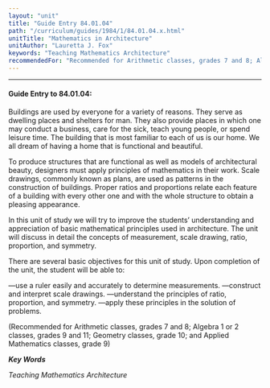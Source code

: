 ```yaml
---
layout: "unit"
title: "Guide Entry 84.01.04"
path: "/curriculum/guides/1984/1/84.01.04.x.html"
unitTitle: "Mathematics in Architecture"
unitAuthor: "Lauretta J. Fox"
keywords: "Teaching Mathematics Architecture"
recommendedFor: "Recommended for Arithmetic classes, grades 7 and 8; Algebra 1 or 2 classes, grades 9 and 11; Geometry classes, grade 10; and Applied Mathematics classes, grade 9"
---
```

<body>
<hr/>
<h4>
Guide Entry to 84.01.04:
</h4>
Buildings are used by everyone for a variety of reasons.  They serve as dwelling places and shelters for man.  They also provide places in which one may conduct a business, care for the sick, teach young people, or spend leisure time.  The building that is most familiar to each of us is our home.  We all dream of having a home that is functional and beautiful.
<p>
To produce structures that are functional as well as models of architectural beauty, designers must apply principles of mathematics in their work.  Scale drawings, commonly known as plans, are used as patterns in the construction of buildings.  Proper ratios and proportions relate each feature of a building with every other one and with the whole structure to obtain a pleasing appearance.
</p>
<p>
In this unit of study we will try to improve the students’ understanding and appreciation of basic mathematical principles used in architecture.  The unit will discuss in detail the concepts of measurement, scale drawing, ratio, proportion, and symmetry.
</p>
<p>
There are several basic objectives for this unit of study.  Upon completion of the unit, the student will be able to:
</p>
<p>
—use a ruler easily and accurately to determine measurements. —construct and interpret scale drawings. —understand the principles of ratio, proportion, and symmetry. —apply these principles in the solution of problems.
</p>
<p>
(Recommended for Arithmetic classes, grades 7 and 8; Algebra 1 or 2 classes, grades 9 and 11; Geometry classes, grade 10; and Applied Mathematics classes, grade 9)
</p>
<p>
<b>
<i>
Key Words
</i>
</b>
<br/>
</p>
<p>
<i>
Teaching Mathematics Architecture
</i>
</p>
</body>